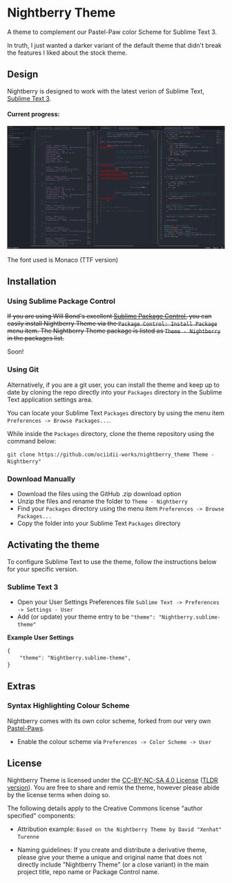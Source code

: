 # Nightberry Theme

A theme to complement our Pastel-Paw color Scheme for Sublime Text 3.

In truth, I just wanted a darker variant of the default theme that didn't break the features I liked about the stock theme.

## Design

Nightberry is designed to work with the latest verion of Sublime Text, [Sublime Text 3](http://www.sublimetext.com/3dev).

#### Current progress:

 [![Preview][thumb]][full]

 The font used is Monaco (TTF version)

## Installation

### Using Sublime Package Control

~~If you are using Will Bond's excellent [Sublime Package Control](http://wbond.net/sublime_packages/package_control), you can easily install Nightberry Theme via the `Package Control: Install Package` menu item. The Nightberry Theme package is listed as `Theme - Nightberry` in the packages list.~~

Soon!

### Using Git

Alternatively, if you are a git user, you can install the theme and keep up to date by cloning the repo directly into your `Packages` directory in the Sublime Text application settings area.

You can locate your Sublime Text `Packages` directory by using the menu item `Preferences -> Browse Packages...`.

While inside the `Packages` directory, clone the theme repository using the command below:

    git clone https://github.com/ociidii-works/nightberry_theme Theme - Nightberry"

### Download Manually

* Download the files using the GitHub .zip download option
* Unzip the files and rename the folder to `Theme - Nightberry`
* Find your `Packages` directory using the menu item  `Preferences -> Browse Packages...`
* Copy the folder into your Sublime Text `Packages` directory

## Activating the theme

To configure Sublime Text to use the theme, follow the instructions below for your specific version.

### Sublime Text 3

* Open your User Settings Preferences file `Sublime Text -> Preferences -> Settings - User`
* Add (or update) your theme entry to be `"theme": "Nightberry.sublime-theme"`

**Example User Settings**

    {
        "theme": "Nightberry.sublime-theme",
    }

## Extras

### Syntax Highlighting Colour Scheme

Nightberry comes with its own color scheme, forked from our very own [Pastel-Paws](https://github.com/Ociidii-Works/pastel_paws).

* Enable the colour scheme via `Preferences -> Color Scheme -> User`

## License

Nightberry Theme is licensed under the [CC-BY-NC-SA 4.0 License](http://creativecommons.org/licenses/by-nc-sa/4.0/) ([TLDR version](https://tldrlegal.com/license/creative-commons-attribution-noncommercial-(cc-nc))). You are free to share and remix the theme, however please abide by the license terms when doing so.

The following details apply to the Creative Commons license "author specified" components:

* Attribution example: `Based on the Nightberry Theme by David "Xenhat" Turenne`

* Naming guidelines: If you create and distribute a derivative theme, please give your theme a unique and original name that does not directly include "Nightberry Theme" (or a close variant) in the main project title, repo name or Package Control name.

[thumb]: https://raw.githubusercontent.com/Ociidii-Works/theme_nightberry/master/preview/thumb.png
[full]: https://raw.githubusercontent.com/Ociidii-Works/theme_nightberry/master/preview/full.png
